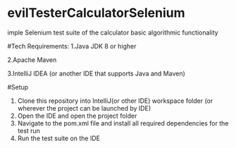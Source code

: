 # evilTesterCalculatorSelenium

imple Selenium test suite of the calculator basic algorithmic functionality

#Tech Requirements:
 1.Java JDK 8 or higher 
 
 2.Apache Maven 
 
 3.IntelliJ IDEA (or another IDE that supports Java and Maven)

#Setup

1. Clone this repository into IntelliJ(or other IDE) workspace folder (or wherever the project can be launched by IDE)
2. Open the IDE and open the project folder
3. Navigate to the pom.xml file and install all required dependencies for the test run
4. Run the test suite on the IDE
